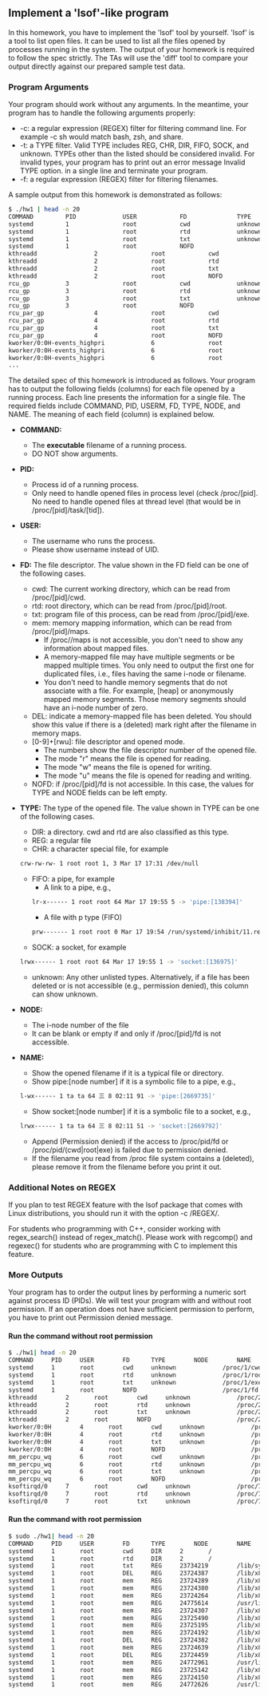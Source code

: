 ## Implement a 'lsof'-like program

In this homework, you have to implement the 'lsof' tool by yourself. 'lsof' is a tool to list open files. It can be used to list all the files opened by processes running in the system. The output of your homework is required to follow the spec strictly. The TAs will use the 'diff' tool to compare your output directly against our prepared sample test data.

### Program Arguments
Your program should work without any arguments. In the meantime, your program has to handle the following arguments properly:

- -c: a regular expression (REGEX) filter for filtering command line. For example -c sh would match bash, zsh, and share.  
- -t: a TYPE filter. Valid TYPE includes REG, CHR, DIR, FIFO, SOCK, and unknown. TYPEs other than the listed should be considered invalid. For invalid types, your program has to print out an error message Invalid TYPE option. in a single line and terminate your program.  
- -f: a regular expression (REGEX) filter for filtering filenames.  

A sample output from this homework is demonstrated as follows: 

```bash
$ ./hw1 | head -n 20
COMMAND         PID             USER            FD              TYPE            NODE            NAME
systemd         1               root            cwd             unknown                         /proc/1/cwd (Permission denied)
systemd         1               root            rtd             unknown                         /proc/1/root (Permission denied)
systemd         1               root            txt             unknown                         /proc/1/exe (Permission denied)
systemd         1               root            NOFD                                            /proc/1/fd (Permission denied)
kthreadd                2               root            cwd             unknown                         /proc/2/cwd (Permission denied)
kthreadd                2               root            rtd             unknown                         /proc/2/root (Permission denied)
kthreadd                2               root            txt             unknown                         /proc/2/exe (Permission denied)
kthreadd                2               root            NOFD                                            /proc/2/fd (Permission denied)
rcu_gp          3               root            cwd             unknown                         /proc/3/cwd (Permission denied)
rcu_gp          3               root            rtd             unknown                         /proc/3/root (Permission denied)
rcu_gp          3               root            txt             unknown                         /proc/3/exe (Permission denied)
rcu_gp          3               root            NOFD                                            /proc/3/fd (Permission denied)
rcu_par_gp              4               root            cwd             unknown                         /proc/4/cwd (Permission denied)
rcu_par_gp              4               root            rtd             unknown                         /proc/4/root (Permission denied)
rcu_par_gp              4               root            txt             unknown                         /proc/4/exe (Permission denied)
rcu_par_gp              4               root            NOFD                                            /proc/4/fd (Permission denied)
kworker/0:0H-events_highpri             6               root            cwd             unknown                         /proc/6/cwd (Permission denied)
kworker/0:0H-events_highpri             6               root            rtd             unknown                         /proc/6/root (Permission denied)
kworker/0:0H-events_highpri             6               root            txt             unknown                         /proc/6/exe (Permission denied)
...
```
The detailed spec of this homework is introduced as follows. Your program has to output the following fields (columns) for each file opened by a running process. Each line presents the information for a single file. The required fields include COMMAND, PID, USERM, FD, TYPE, NODE, and NAME. The meaning of each field (column) is explained below.

- **COMMAND:**
  - The **executable** filename of a running process.
  - DO NOT show arguments.
 
- **PID:**
  - Process id of a running process.
  - Only need to handle opened files in process level (check /proc/[pid]. No need to handle opened files at thread level (that would be in /proc/[pid]/task/[tid]).

- **USER:**
  - The username who runs the process.
  - Please show username instead of UID.

- **FD:** The file descriptor. The value shown in the FD field can be one of the following cases.
  - cwd: The current working directory, which can be read from /proc/[pid]/cwd.
  - rtd: root directory, which can be read from /proc/[pid]/root.
  - txt: program file of this process, can be read from /proc/[pid]/exe.
  - mem: memory mapping information, which can be read from /proc/[pid]/maps.
    - If /proc/<pid>/maps is not accessible, you don't need to show any information about mapped files.
    - A memory-mapped file may have multiple segments or be mapped multiple times. You only need to output the first one for duplicated files, i.e., files having the   same i-node or filename.
    - You don't need to handle memory segments that do not associate with a file. For example, [heap] or anonymously mapped memory segments. Those memory segments should have an i-node number of zero.
  - DEL: indicate a memory-mapped file has been deleted. You should show this value if there is a (deleted) mark right after the filename in memory maps.
  - [0-9]+[rwu]: file descriptor and opened mode.
    - The numbers show the file descriptor number of the opened file.
    - The mode "r" means the file is opened for reading.
    - The mode "w" means the file is opened for writing.
    - The mode "u" means the file is opened for reading and writing.
  - NOFD: if /proc/[pid]/fd is not accessible. In this case, the values for TYPE and NODE fields can be left empty.

- **TYPE:** The type of the opened file. The value shown in TYPE can be one of the following cases.
  - DIR: a directory. cwd and rtd are also classified as this type.
  - REG: a regular file
  - CHR: a character special file, for example  
  ```bash
  crw-rw-rw- 1 root root 1, 3 Mar 17 17:31 /dev/null
  ```
  - FIFO: a pipe, for example
    - A link to a pipe, e.g.,
    ```bash
    lr-x------ 1 root root 64 Mar 17 19:55 5 -> 'pipe:[138394]'
    ```    
    - A file with p type (FIFO)
    ```bash
    prw------- 1 root root 0 Mar 17 19:54 /run/systemd/inhibit/11.ref
    ```   
  - SOCK: a socket, for example  
  ```bash
  lrwx------ 1 root root 64 Mar 17 19:55 1 -> 'socket:[136975]'
  ```
  - unknown: Any other unlisted types. Alternatively, if a file has been deleted or is not accessible (e.g., permission denied), this column can show unknown.

- **NODE:**
  - The i-node number of the file
  - It can be blank or empty if and only if /proc/[pid]/fd is not accessible.

- **NAME:**
  - Show the opened filename if it is a typical file or directory.
  - Show pipe:[node number] if it is a symbolic file to a pipe, e.g.,  
  ```bash
  l-wx------ 1 ta ta 64 三 8 02:11 91 -> 'pipe:[2669735]'
  ```
  - Show socket:[node number] if it is a symbolic file to a socket, e.g.,
  ```bash
  lrwx------ 1 ta ta 64 三 8 02:11 51 -> 'socket:[2669792]'
  ```
  - Append  (Permission denied) if the access to /proc/pid/fd or /proc/pid/(cwd|root|exe) is failed due to permission denied.
  - If the filename you read from /proc file system contains a  (deleted), please remove it from the filename before you print it out.
### Additional Notes on REGEX
If you plan to test REGEX feature with the lsof package that comes with Linux distributions, you should run it with the option -c /REGEX/.  

For students who programming with C++, consider working with regex_search() instead of regex_match(). Please work with regcomp() and regexec() for students who are programming with C to implement this feature.
  
### More Outputs
Your program has to order the output lines by performing a numeric sort against process ID (PIDs). We will test your program with and without root permission. If an operation does not have sufficient permission to perform, you have to print out Permission denied message.

#### Run the command without root permission
```bash
$ ./hw1| head -n 20
COMMAND		PID		USER		FD		TYPE		NODE		NAME
systemd		1		root		cwd		unknown				/proc/1/cwd (Permission denied)
systemd		1		root		rtd		unknown				/proc/1/root (Permission denied)
systemd		1		root		txt		unknown				/proc/1/exe (Permission denied)
systemd		1		root		NOFD						/proc/1/fd (Permission denied)
kthreadd		2		root		cwd		unknown				/proc/2/cwd (Permission denied)
kthreadd		2		root		rtd		unknown				/proc/2/root (Permission denied)
kthreadd		2		root		txt		unknown				/proc/2/exe (Permission denied)
kthreadd		2		root		NOFD						/proc/2/fd (Permission denied)
kworker/0:0H		4		root		cwd		unknown				/proc/4/cwd (Permission denied)
kworker/0:0H		4		root		rtd		unknown				/proc/4/root (Permission denied)
kworker/0:0H		4		root		txt		unknown				/proc/4/exe (Permission denied)
kworker/0:0H		4		root		NOFD						/proc/4/fd (Permission denied)
mm_percpu_wq		6		root		cwd		unknown				/proc/6/cwd (Permission denied)
mm_percpu_wq		6		root		rtd		unknown				/proc/6/root (Permission denied)
mm_percpu_wq		6		root		txt		unknown				/proc/6/exe (Permission denied)
mm_percpu_wq		6		root		NOFD						/proc/6/fd (Permission denied)
ksoftirqd/0		7		root		cwd		unknown				/proc/7/cwd (Permission denied)
ksoftirqd/0		7		root		rtd		unknown				/proc/7/root (Permission denied)
ksoftirqd/0		7		root		txt		unknown				/proc/7/exe (Permission denied)
```
#### Run the command with root permission
```bash
$ sudo ./hw1| head -n 20
COMMAND		PID		USER		FD		TYPE		NODE		NAME
systemd		1		root		cwd		DIR		2		/
systemd		1		root		rtd		DIR		2		/
systemd		1		root		txt		REG		23734219		/lib/systemd/systemd
systemd		1		root		DEL		REG		23724387		/lib/x86_64-linux-gnu/libm-2.27.so
systemd		1		root		mem		REG		23724289		/lib/x86_64-linux-gnu/libudev.so.1.6.9
systemd		1		root		mem		REG		23724380		/lib/x86_64-linux-gnu/libgpg-error.so.0.22.0
systemd		1		root		mem		REG		23724264		/lib/x86_64-linux-gnu/libjson-c.so.3.0.1
systemd		1		root		mem		REG		24775614		/usr/lib/x86_64-linux-gnu/libargon2.so.0
systemd		1		root		mem		REG		23724307		/lib/x86_64-linux-gnu/libdevmapper.so.1.02.1
systemd		1		root		mem		REG		23725490		/lib/x86_64-linux-gnu/libattr.so.1.1.0
systemd		1		root		mem		REG		23725195		/lib/x86_64-linux-gnu/libcap-ng.so.0.0.0
systemd		1		root		mem		REG		23724192		/lib/x86_64-linux-gnu/libuuid.so.1.3.0
systemd		1		root		DEL		REG		23724382		/lib/x86_64-linux-gnu/libdl-2.27.so
systemd		1		root		mem		REG		23724639		/lib/x86_64-linux-gnu/libpcre.so.3.13.3
systemd		1		root		DEL		REG		23724459		/lib/x86_64-linux-gnu/libpthread-2.27.so
systemd		1		root		mem		REG		24772961		/usr/lib/x86_64-linux-gnu/liblz4.so.1.7.1
systemd		1		root		mem		REG		23725142		/lib/x86_64-linux-gnu/liblzma.so.5.2.2
systemd		1		root		mem		REG		23724150		/lib/x86_64-linux-gnu/libidn.so.11.6.16
systemd		1		root		mem		REG		24772626		/usr/lib/x86_64-linux-gnu/libip4tc.so.0.1.0
```

